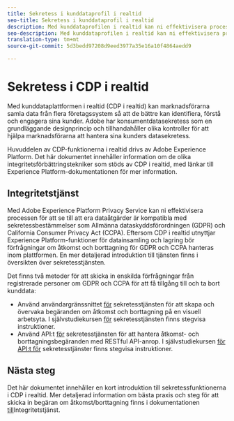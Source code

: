 ```yaml
---
title: Sekretess i kunddataprofil i realtid
seo-title: Sekretess i kunddataprofil i realtid
description: Med kunddataprofilen i realtid kan ni effektivisera processen att se till att era dataåtgärder följer sekretessreglerna.
seo-description: Med kunddataprofilen i realtid kan ni effektivisera processen att se till att era dataåtgärder följer sekretessreglerna.
translation-type: tm+mt
source-git-commit: 5d3bedd97208d9eed3977a35e16a10f4864aedd9

---
```



# Sekretess i CDP i realtid

Med kunddataplattformen i realtid (CDP i realtid) kan marknadsförarna samla data från flera företagssystem så att de bättre kan identifiera, förstå och engagera sina kunder. Adobe har konsumentdatasekretess som en grundläggande designprincip och tillhandahåller olika kontroller för att hjälpa marknadsförarna att hantera sina kunders datasekretess.

Huvuddelen av CDP-funktionerna i realtid drivs av Adobe Experience Platform. Det här dokumentet innehåller information om de olika integritetsförbättringstekniker som stöds av CDP i realtid, med länkar till Experience Platform-dokumentationen för mer information.

## Integritetstjänst

Med Adobe Experience Platform Privacy Service kan ni effektivisera processen för att se till att era dataåtgärder är kompatibla med sekretessbestämmelser som Allmänna dataskyddsförordningen (GDPR) och California Consumer Privacy Act (CCPA). Eftersom CDP i realtid utnyttjar Experience Platform-funktioner för datainsamling och lagring bör förfrågningar om åtkomst och borttagning för GDPR och CCPA hanteras inom plattformen. En mer detaljerad introduktion till tjänsten finns i översikten över [](https://www.adobe.io/apis/experiencecloud/gdpr/docs/alldocs.html#!api-specification/markdown/narrative/technical_overview/privacy_service_overview/privacy_service_overview.md) sekretesstjänsten.

Det finns två metoder för att skicka in enskilda förfrågningar från registrerade personer om GDPR och CCPA för att få tillgång till och ta bort kunddata:

* Använd användargränssnittet [för](https://gdprui.cloud.adobe.io/) sekretesstjänsten för att skapa och övervaka begäranden om åtkomst och borttagning på en visuell arbetsyta. I självstudiekursen [för](https://www.adobe.io/apis/experiencecloud/gdpr/docs/alldocs.html#!api-specification/markdown/narrative/tutorials/privacy_service_tutorial/privacy_service_ui_tutorial.md) sekretesstjänsten finns stegvisa instruktioner.
* Använd API:t [för](https://www.adobe.io/apis/experiencecloud/gdpr/api-reference.html) sekretesstjänsten för att hantera åtkomst- och borttagningsbegäranden med RESTful API-anrop. I självstudiekursen [för API:t för](https://www.adobe.io/apis/experiencecloud/gdpr/docs/alldocs.html#!api-specification/markdown/narrative/tutorials/privacy_service_tutorial/privacy_service_api_tutorial.md) sekretesstjänster finns stegvisa instruktioner.

<!-- (Capability will not be available for November GA) 
## Opt-out capabilities

Real-time CDP provides two types of consumer opt-out capabilities:

1. **General opt-out**: (Waiting on info)
1. **Segment-level opt-out of sale**: Opt-out of sale requests are captured using the Profile Privacy mixin (see the section on "Handling opt-out requests" in the [Real-time Customer Profile overview](https://www.adobe.io/apis/experienceplatform/home/profile-identity-segmentation/profile-identity-segmentation-services.html#!api-specification/markdown/narrative/technical_overview/unified_profile_architectural_overview/unified_profile_architectural_overview.md) for more information). Using this, you can exclude users who have opted out from a segment using boolean logic ("AND NOT") in the segment predicate.
-->

## Nästa steg

Det här dokumentet innehåller en kort introduktion till sekretessfunktionerna i CDP i realtid. Mer detaljerad information om bästa praxis och steg för att skicka in begäran om åtkomst/borttagning finns i dokumentationen [till](https://www.adobe.io/apis/experiencecloud/gdpr/docs.html)Integritetstjänst.